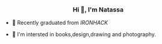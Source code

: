 <h3 align="center">Hi 👋, I'm Natassa</h3>



- 🔭 Recently graduated from  <i>IRONHACK</i>

- 👀 I'm intersted in books,design,drawing and photography.
